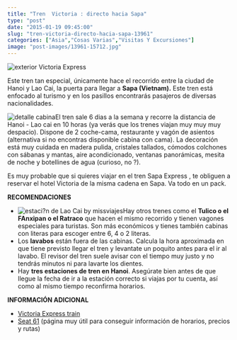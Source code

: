 ```yaml
---
title: "Tren  Victoria : directo hacia Sapa"
type: "post"
date: "2015-01-19 09:45:00"
slug: "tren-victoria-directo-hacia-sapa-13961"
categories: ["Asia","Cosas Varias","Visitas Y Excursiones"]
image: "post-images/13961-15712.jpg"
---
```


 ![exterior Victoria Express](post-images/13961-15712.jpg "exterior Victoria Express")

 Este tren tan especial, únicamente hace el recorrido entre la ciudad de Hanoi y Lao Cai, la puerta para llegar a **Sapa (Vietnam).** Este tren está enfocado al turismo y en los pasillos encontrarás pasajeros de diversas nacionalidades.

 ![detalle cabina](post-images/13961-15713.jpg "detalle cabina")El tren sale 6 dias a la semana y recorre la distancia de Hanoi - Lao cai en 10 horas (ya verás que los trenes viajan muy muy muy despacio). Dispone de 2 coche-cama, restaurante y vagón de asientos (alternativa si no encontras disponible cabina con cama). La decoración está muy cuidada en madera pulida, cristales tallados, cómodos colchones con sábanas y mantas, aire acondicionado, ventanas panorámicas, mesita de noche y botellines de agua (curioso, no ?).

 Es muy probable que si quieres viajar en el tren Sapa Express , te obliguen a reservar el hotel Victoria de la misma cadena en Sapa. Va todo en un pack.

 **RECOMENDACIONES**

- ![estaci?n de Lao Cai by missviajes](post-images/13961-15711.jpg "estaci?n de Lao Cai by missviajes")Hay otros trenes como el **Tulico o el FAnxipan o el Ratraco** que hacen el mismo recorrido y tienen vagones especiales para turistas. Son más económicos y tienes también cabinas con literas para escoger entre 6, 4 o 2 literas.
- Los **lavabos** están fuera de las cabinas. Calcula la hora aproximada en que tiene previsto llegar el tren y levantate un poquito antes para el ir al lavabo. El revisor del tren suele avisar con el tiempo muy justo y no tendrás minutos ni para lavarte los dientes.
- Hay **tres estaciones de tren en Hanoi**. Asegúrate bien antes de que llegue la fecha de ir a la estación correcto si viajas por tu cuenta, así como al mismo tiempo reconfirma horarios.

 **INFORMACIÓN ADICIONAL**

- [ Victoria Express train](http://www.victoriahotels-asia.com/eng/hotels-in-vietnam/sapa-resort/victoria-express-train)
- [Seat 61](http://www.seat61.com/Vietnam.htm) (página muy útil para conseguir información de horarios, precios y rutas)
